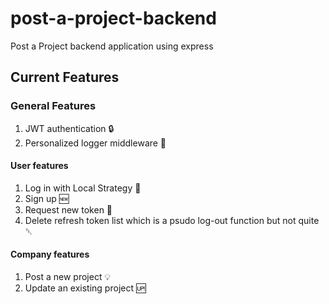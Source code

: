 # post-a-project-backend
Post a Project backend application using express

## Current Features

### General Features
1. JWT authentication 🔒
2. Personalized logger middleware 💬


#### User features
1. Log in with Local Strategy 🔐
2. Sign up 🆕
3. Request new token 🔧
4. Delete refresh token list which is a psudo log-out function but not quite ␡

#### Company features
1. Post a new project 💡
2. Update an existing project 🆙

